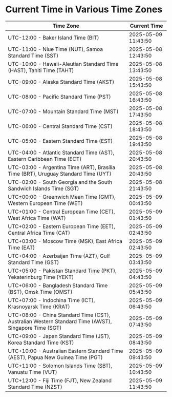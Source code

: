 # Current Time in Various Time Zones

| Time Zone | Current Time |
|-----------|--------------|
| UTC-12:00 - Baker Island Time (BIT) | 2025-05-09 11:43:50 |
| UTC-11:00 - Niue Time (NUT), Samoa Standard Time (SST) | 2025-05-08 12:43:50 |
| UTC-10:00 - Hawaii-Aleutian Standard Time (HAST), Tahiti Time (TAHT) | 2025-05-08 13:43:50 |
| UTC-09:00 - Alaska Standard Time (AKST) | 2025-05-08 15:43:50 |
| UTC-08:00 - Pacific Standard Time (PST) | 2025-05-08 16:43:50 |
| UTC-07:00 - Mountain Standard Time (MST) | 2025-05-08 17:43:50 |
| UTC-06:00 - Central Standard Time (CST) | 2025-05-08 18:43:50 |
| UTC-05:00 - Eastern Standard Time (EST) | 2025-05-08 19:43:50 |
| UTC-04:00 - Atlantic Standard Time (AST), Eastern Caribbean Time (ECT) | 2025-05-08 20:43:50 |
| UTC-03:00 - Argentina Time (ART), Brasília Time (BRT), Uruguay Standard Time (UYT) | 2025-05-08 20:43:50 |
| UTC-02:00 - South Georgia and the South Sandwich Islands Time (SGT) | 2025-05-08 21:43:50 |
| UTC±00:00 - Greenwich Mean Time (GMT), Western European Time (WET) | 2025-05-09 00:43:50 |
| UTC+01:00 - Central European Time (CET), West Africa Time (WAT) | 2025-05-09 01:43:50 |
| UTC+02:00 - Eastern European Time (EET), Central Africa Time (CAT) | 2025-05-09 02:43:50 |
| UTC+03:00 - Moscow Time (MSK), East Africa Time (EAT) | 2025-05-09 02:43:50 |
| UTC+04:00 - Azerbaijan Time (AZT), Gulf Standard Time (GST) | 2025-05-09 03:43:50 |
| UTC+05:00 - Pakistan Standard Time (PKT), Yekaterinburg Time (YEKT) | 2025-05-09 04:43:50 |
| UTC+06:00 - Bangladesh Standard Time (BST), Omsk Time (OMST) | 2025-05-09 05:43:50 |
| UTC+07:00 - Indochina Time (ICT), Krasnoyarsk Time (KRAT) | 2025-05-09 06:43:50 |
| UTC+08:00 - China Standard Time (CST), Australian Western Standard Time (AWST), Singapore Time (SGT) | 2025-05-09 07:43:50 |
| UTC+09:00 - Japan Standard Time (JST), Korea Standard Time (KST) | 2025-05-09 08:43:50 |
| UTC+10:00 - Australian Eastern Standard Time (AEST), Papua New Guinea Time (PGT) | 2025-05-09 09:43:50 |
| UTC+11:00 - Solomon Islands Time (SBT), Vanuatu Time (VUT) | 2025-05-09 10:43:50 |
| UTC+12:00 - Fiji Time (FJT), New Zealand Standard Time (NZST) | 2025-05-09 11:43:50 |
